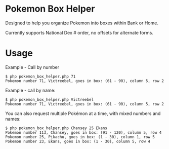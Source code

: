 # Pokemon Box Helper
Designed to help you organize Pokemon into boxes within Bank or Home.

Currently supports National Dex # order, no offsets for alternate forms.

# Usage
Example - Call by number
```shell
$ php pokemon_box_helper.php 71
Pokemon number 71, Victreebel, goes in box: (61 - 90), column 5, row 2
```

Example - call by name:
```shell
$ php pokemon_box_helper.php Victreebel
Pokemon number 71, Victreebel, goes in box: (61 - 90), column 5, row 2
```

You can also request multiple Pokémon at a time, with mixed numbers and names:
```shell
$ php pokemon_box_helper.php Chansey 25 Ekans
Pokemon number 113, Chansey, goes in box: (91 - 120), column 5, row 4
Pokemon number 25, Pikachu, goes in box: (1 - 30), column 1, row 5
Pokemon number 23, Ekans, goes in box: (1 - 30), column 5, row 4
```

